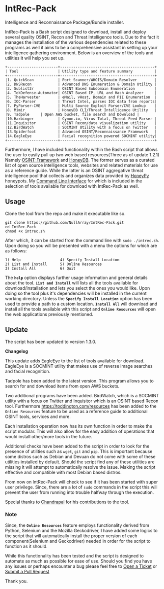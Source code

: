 # IntRec-Pack
Intelligence and Reconnaissance Package/Bundle installer.

IntRec-Pack is a Bash script designed to download, install and deploy several quality OSINT, Recon and Threat Intelligence tools. Due to the fact it manages the installation of the various dependencies related to these programs as well it aims to be a comprehensive assistant in setting up your intelligence gathering environment. Below is an overview of the tools and utilities it will help you set up.

```
+-----------------------+-------------------------------------------+
| Tool                  | Utility type and feature summary          |
+-----------------------+-------------------------------------------+
|1. QuickScan	        | Port Scanner/WHOIS/Domain Resolver        |
|2. DNSRecon            | Advanced DNS Enumeration & Domain Utility |
|3. Sublist3r           | OSINT Based Subdomain Enumeration         |
|4. TekDefense-Automator| OSINT Based IP, URL and Hash Analyzer     |
|5. TheHarvester        | eMail, vHost, Domain and PII Enumeration  |
|6. IOC-Parser          | Threat Intel, parses IOC data from reports|
|7. PyParser-CVE        | Multi Source Exploit Parser/CVE Lookup    |
|8. Mimir               | HoneyDB CLI/Threat Intelligence Utility   |
|9. Tadpole		| Open AWS bucket, file search and Download |
|10.Harbinger           | Cymon.io, Virus Total, Threat Feed Parser |
|11.Inquisitor          | OSINT Recon/data visualization utility    |
|12.BirdWatch           | SOCMINT Utility with a focus on Twitter   |
|13.Spiderfoot          | Advanced OSINT/Reconnaissance Framework   |
|14.EagleEye            | Facial recognition powered SOCMINT utility|
+-----------------------+-------------------------------------------+
```

Furthermore, I have included functionality within the Bash script that allows the user to easily pull up two web based resources(Three as of update 1.2.1) Namely [OSINT-Framework](http://osintframework.com) and [HoneyDB](http://riskdiscovery.com/honeydb). The former serves as a curated list of open source intelligence tools, websites and related materials for use as a reference guide. While the latter is an OSINT aggregative threat intelligence pool that collects and organizes data provided by [HoneyPy](https://github.com/foospidy/HoneyPy) honeypots. My [Command Line Interface](https://github.com/NullArray/Mimir) for which is included in the selection of tools available for download with IntRec-Pack as well.

## Usage

Clone the tool from the repo and make it executable like so.

```
git clone https://github.com/NullArray/IntRec-Pack.git
cd IntRec-Pack
chmod +x intrec.sh
```
After which, it can be started from the command line with `sudo ./intrec.sh`. Upon doing so you will be presented with a menu the options for which are as follows:

```
1) Help	                 4) Specify Install Location
2) List and Install      5) Online Resources
3) Install All           6) Quit
```

The **`help`** option displays further usage information and general details about the tool. **`List and Install`** will lists all the tools available for download/installation and lets you select the ones you would like. Upon doing so the tool plus it's dependencies will be installed in the current working directory. Unless the **`Specify Install Location`** option has been used to provide a path to a custom location. **`Install All`** will download and install all the tools available with this script and **`Online Resources`** will open the web applications previously mentioned.

## Update

The script has been updated to version 1.3.0. 


**Changelog**

This update adds EagleEye to the list of tools available for download. EagleEye is a SOCMINT utility that makes use of reverse image searches and facial recognition.

Tadpole has been added to the latest version. This program allows you to search for and download items from open AWS buckets.

Two additional programs have been added. BirdWatch, which is a SOCMINT utility with a focus on Twitter and Inquisitor which is an OSINT based Recon tool. Furthermore https://toddington.com/resources has been added to the `Online Resources` feature to be used as a reference guide to additional OSINT tools, services and more.

Each installation operation now has its own function in order to make the script modular. This will also allow for the easy addition of operations that would install other/more tools in the future.

Additional checks have been added to the script in order to look for the presence of utilities such as `wget`, `git` and `pip`. This is important because some distros such as Debian and Devuan do not come with some of these utilities installed by default. Should the script find any of these utilities are missing it will attempt to automatically resolve the issue. Making the script effective and compatible with most Debian based distros.

From now on IntRec-Pack will check to see if it has been started with super user privilege. Since, there are a lot of `sudo` commands in the script this will prevent the user from running into trouble halfway through the execution.

Special thanks to [Chandrapal](https://github.com/Chan9390) for his contributions to the tool.

### Note

Since, the **`Online Resources`** feature employs functionality derived from Python, Selenium and the Mozilla Geckodriver, I have added some logics to the script that will automatically install the proper version of each component(Selenium and Geckodriver) needed in order for the script to function as it should.

While this functionality has been tested and the script is designed to automate as much as possible for ease of use. Should you find you have any issues or perhaps encounter a bug please feel free to [Open a Ticket](https://github.com/NullArray/IntRec-Pack/issues) or [Submit a Pull Request](https://github.com/NullArray/IntRec-Pack/pulls)

Thank you.

